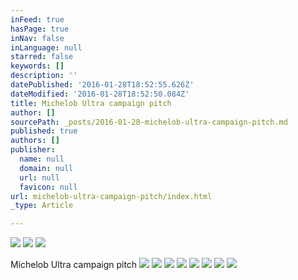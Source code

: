 ```yaml
---
inFeed: true
hasPage: true
inNav: false
inLanguage: null
starred: false
keywords: []
description: ''
datePublished: '2016-01-28T18:52:55.626Z'
dateModified: '2016-01-28T18:52:50.084Z'
title: Michelob Ultra campaign pitch
author: []
sourcePath: _posts/2016-01-28-michelob-ultra-campaign-pitch.md
published: true
authors: []
publisher:
  name: null
  domain: null
  url: null
  favicon: null
url: michelob-ultra-campaign-pitch/index.html
_type: Article

---
```

![](https://the-grid-user-content.s3-us-west-2.amazonaws.com/4a1158c5-8b97-4501-8cb1-3707fe6d45c4.jpg)
![](https://the-grid-user-content.s3-us-west-2.amazonaws.com/b6c2d8aa-a236-473e-be34-ad42d23c63d7.jpg)
![](https://the-grid-user-content.s3-us-west-2.amazonaws.com/ed3a6574-7c66-430a-a392-41b7e889cc8e.jpg)

Michelob Ultra campaign pitch
![](https://the-grid-user-content.s3-us-west-2.amazonaws.com/61316de4-ac87-4f63-a5f8-da8353de95ed.jpg)
![](https://the-grid-user-content.s3-us-west-2.amazonaws.com/ae35129b-9d54-4db7-88b3-d2b26f86e4ef.jpg)
![](https://the-grid-user-content.s3-us-west-2.amazonaws.com/7eb3e54f-1e6b-4b9c-9fb1-3b1a24725941.jpg)
![](https://the-grid-user-content.s3-us-west-2.amazonaws.com/ccf5779e-e9d2-4363-ad60-a04794235565.jpg)
![](https://the-grid-user-content.s3-us-west-2.amazonaws.com/923a040c-417b-42c6-8807-ddd6214a6c15.jpg)
![](https://the-grid-user-content.s3-us-west-2.amazonaws.com/5713a26d-07cd-4cd7-87b9-08f518bc11f6.jpg)
![](https://the-grid-user-content.s3-us-west-2.amazonaws.com/7d2c3f57-9d4e-48ae-a3e8-e7a3ef648fe8.jpg)
![](https://the-grid-user-content.s3-us-west-2.amazonaws.com/ae0c0858-ac49-4878-b05b-d25afd352bbd.jpg)
